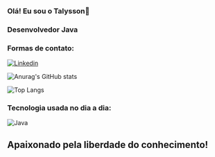 ### Olá! Eu sou o Talysson👋
### Desenvolvedor Java


### Formas de contato:
[![Linkedin](https://img.shields.io/badge/LinkedIn-0077B5?style=for-the-badge&logo=linkedin&logoColor=white)](https://www.linkedin.com/in/talysson-nogueira-64a383144/)

![Anurag's GitHub stats](https://github-readme-stats.vercel.app/api?username=TalyssonN&show_icons=true&theme=dark)

![Top Langs](https://github-readme-stats.vercel.app/api/top-langs/?username=TalyssonN&layout=compact)


### Tecnologia usada no dia a dia:
![Java](https://img.shields.io/badge/Java-ED8B00?style=for-the-badge&logo=java&logoColor=white)


## Apaixonado pela liberdade do conhecimento!
